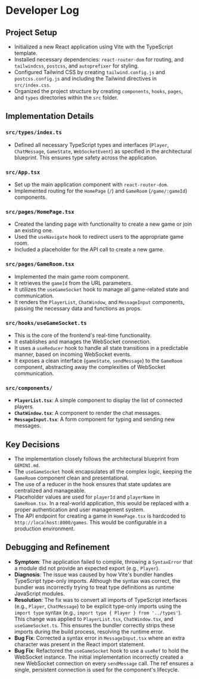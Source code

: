 # Developer Log

## Project Setup

- Initialized a new React application using Vite with the TypeScript template.
- Installed necessary dependencies: `react-router-dom` for routing, and `tailwindcss`, `postcss`, and `autoprefixer` for styling.
- Configured Tailwind CSS by creating `tailwind.config.js` and `postcss.config.js` and including the Tailwind directives in `src/index.css`.
- Organized the project structure by creating `components`, `hooks`, `pages`, and `types` directories within the `src` folder.

## Implementation Details

### `src/types/index.ts`

- Defined all necessary TypeScript types and interfaces (`Player`, `ChatMessage`, `GameState`, `WebSocketEvent`) as specified in the architectural blueprint. This ensures type safety across the application.

### `src/App.tsx`

- Set up the main application component with `react-router-dom`.
- Implemented routing for the `HomePage` (`/`) and `GameRoom` (`/game/:gameId`) components.

### `src/pages/HomePage.tsx`

- Created the landing page with functionality to create a new game or join an existing one.
- Used the `useNavigate` hook to redirect users to the appropriate game room.
- Included a placeholder for the API call to create a new game.

### `src/pages/GameRoom.tsx`

- Implemented the main game room component.
- It retrieves the `gameId` from the URL parameters.
- It utilizes the `useGameSocket` hook to manage all game-related state and communication.
- It renders the `PlayerList`, `ChatWindow`, and `MessageInput` components, passing the necessary data and functions as props.

### `src/hooks/useGameSocket.ts`

- This is the core of the frontend's real-time functionality.
- It establishes and manages the WebSocket connection.
- It uses a `useReducer` hook to handle all state transitions in a predictable manner, based on incoming WebSocket events.
- It exposes a clean interface (`gameState`, `sendMessage`) to the `GameRoom` component, abstracting away the complexities of WebSocket communication.

### `src/components/`

- **`PlayerList.tsx`**: A simple component to display the list of connected players.
- **`ChatWindow.tsx`**: A component to render the chat messages.
- **`MessageInput.tsx`**: A form component for typing and sending new messages.

## Key Decisions

- The implementation closely follows the architectural blueprint from `GEMINI.md`.
- The `useGameSocket` hook encapsulates all the complex logic, keeping the `GameRoom` component clean and presentational.
- The use of a reducer in the hook ensures that state updates are centralized and manageable.
- Placeholder values are used for `playerId` and `playerName` in `GameRoom.tsx`. In a real-world application, this would be replaced with a proper authentication and user management system.
- The API endpoint for creating a game in `HomePage.tsx` is hardcoded to `http://localhost:8000/games`. This would be configurable in a production environment.

## Debugging and Refinement

- **Symptom**: The application failed to compile, throwing a `SyntaxError` that a module did not provide an expected export (e.g., `Player`).
- **Diagnosis**: The issue was caused by how Vite's bundler handles TypeScript type-only imports. Although the syntax was correct, the bundler was incorrectly trying to treat type definitions as runtime JavaScript modules.
- **Resolution**: The fix was to convert all imports of TypeScript interfaces (e.g., `Player`, `ChatMessage`) to be explicit type-only imports using the `import type` syntax (e.g., `import type { Player } from '../types'`). This change was applied to `PlayerList.tsx`, `ChatWindow.tsx`, and `useGameSocket.ts`. This ensures the bundler correctly strips these imports during the build process, resolving the runtime error.
- **Bug Fix**: Corrected a syntax error in `MessageInput.tsx` where an extra character was present in the React import statement.
- **Bug Fix**: Refactored the `useGameSocket` hook to use a `useRef` to hold the WebSocket instance. The initial implementation incorrectly created a new WebSocket connection on every `sendMessage` call. The ref ensures a single, persistent connection is used for the component's lifecycle.
